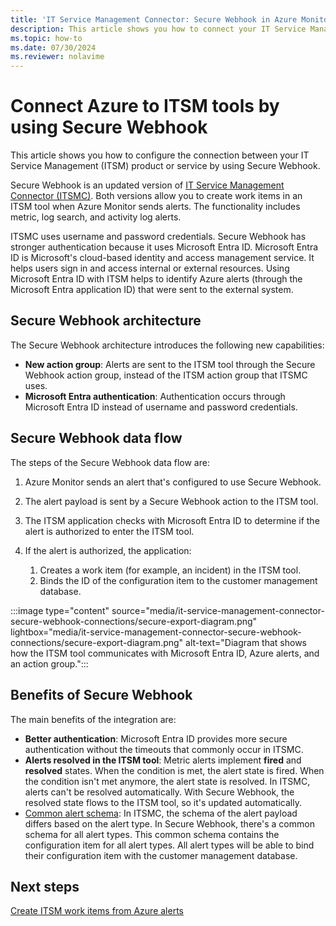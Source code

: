 ```yaml
---
title: 'IT Service Management Connector: Secure Webhook in Azure Monitor'
description: This article shows you how to connect your IT Service Management products and services with Secure Webhook in Azure Monitor to centrally monitor and manage ITSM work items.
ms.topic: how-to
ms.date: 07/30/2024
ms.reviewer: nolavime
---
```


# Connect Azure to ITSM tools by using Secure Webhook  

This article shows you how to configure the connection between your IT Service Management (ITSM) product or service by using Secure Webhook.

Secure Webhook is an updated version of [IT Service Management Connector (ITSMC)](./itsmc-overview.md). Both versions allow you to create work items in an ITSM tool when Azure Monitor sends alerts. The functionality includes metric, log search, and activity log alerts.

ITSMC uses username and password credentials. Secure Webhook has stronger authentication because it uses Microsoft Entra ID. Microsoft Entra ID is Microsoft's cloud-based identity and access management service. It helps users sign in and access internal or external resources. Using Microsoft Entra ID with ITSM helps to identify Azure alerts (through the Microsoft Entra application ID) that were sent to the external system.

## Secure Webhook architecture

The Secure Webhook architecture introduces the following new capabilities:

* **New action group**: Alerts are sent to the ITSM tool through the Secure Webhook action group, instead of the ITSM action group that ITSMC uses.
* **Microsoft Entra authentication**: Authentication occurs through Microsoft Entra ID instead of username and password credentials.

## Secure Webhook data flow

The steps of the Secure Webhook data flow are:

1. Azure Monitor sends an alert that's configured to use Secure Webhook.
1. The alert payload is sent by a Secure Webhook action to the ITSM tool.
1. The ITSM application checks with Microsoft Entra ID to determine if the alert is authorized to enter the ITSM tool.
1. If the alert is authorized, the application:

   1. Creates a work item (for example, an incident) in the ITSM tool.
   1. Binds the ID of the configuration item to the customer management database.

:::image type="content" source="media/it-service-management-connector-secure-webhook-connections/secure-export-diagram.png" lightbox="media/it-service-management-connector-secure-webhook-connections/secure-export-diagram.png" alt-text="Diagram that shows how the ITSM tool communicates with Microsoft Entra ID, Azure alerts, and an action group.":::

## Benefits of Secure Webhook

The main benefits of the integration are:

* **Better authentication**: Microsoft Entra ID provides more secure authentication without the timeouts that commonly occur in ITSMC.
* **Alerts resolved in the ITSM tool**: Metric alerts implement **fired** and **resolved** states. When the condition is met, the alert state is fired. When the condition isn't met anymore, the alert state is resolved. In ITSMC, alerts can't be resolved automatically. With Secure Webhook, the resolved state flows to the ITSM tool, so it's updated automatically.
* [Common alert schema](./alerts-common-schema.md): In ITSMC, the schema of the alert payload differs based on the alert type. In Secure Webhook, there's a common schema for all alert types. This common schema contains the configuration item for all alert types. All alert types will be able to bind their configuration item with the customer management database.

## Next steps

[Create ITSM work items from Azure alerts](./itsmc-overview.md)
